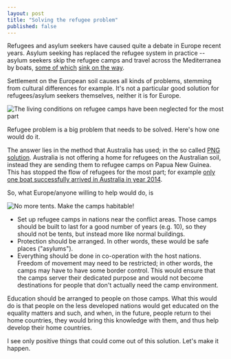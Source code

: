 ```yaml
---
layout: post
title: "Solving the refugee problem"
published: false
---
```


Refugees and asylum seekers have caused quite a debate in Europe recent years. Asylum seeking has replaced the refugee system in practice -- asylum seekers skip the refugee camps and travel across the Mediterranea by boats, [some of which](http://www.bbc.com/news/world-europe-31414009) [sink on the way](http://www.unhcr.org/4f2803949.html).

Settlement on the European soil causes all kinds of problems, stemming from cultural differences for example. It's not a particular good solution for refugees/asylum seekers themselves, neither it is for Europe.

![The living conditions on refugee camps have been neglected for the most part](http://upload.wikimedia.org/wikipedia/commons/9/94/The_Sahrawi_refugees_%E2%80%93_a_forgotten_crisis_in_the_Algerian_desert_%287%29.jpg)

Refugee problem is a big problem that needs to be solved. Here's how one would do it.

The answer lies in the method that Australia has used; in the so called [PNG solution](http://en.wikipedia.org/wiki/PNG_solution). Australia is not offering a home for refugees on the Australian soil, instead they are sending them to refugee camps on Papua New Guinea. This has stopped the flow of refugees for the most part; for example [only one boat successfully arrived in Australia in year 2014](http://www.smh.com.au/federal-politics/political-news/scott-morrison-cuts-off-access-to-australia-for-refugees-in-indonesia-20141118-11p7ww.html).

So, what Europe/anyone willing to help would do, is

![No more tents. Make the camps habitable!](http://upload.wikimedia.org/wikipedia/commons/c/c1/Darfur_refugee_camp_in_Chad.jpg)

- Set up refugee camps in nations near the conflict areas. Those camps should be built to last for a good number of years (e.g. 10), so they should not be tents, but instead more like normal buildings.
- Protection should be arranged. In other words, these would be safe places ("asylums").
- Everything should be done in co-operation with the host nations. Freedom of movement may need to be restricted; in other words, the camps may have to have some border control. This would ensure that the camps server their dedicated purpose and would not become destinations for people that don't actually need the camp environment.

Education should be arranged to people on those camps. What this would do is that people on the less developed nations would get educated on the equality matters and such, and when, in the future, people return to thei home countries, they would bring this knowledge with them, and thus help develop their home countries.

I see only positive things that could come out of this solution. Let's make it happen.

